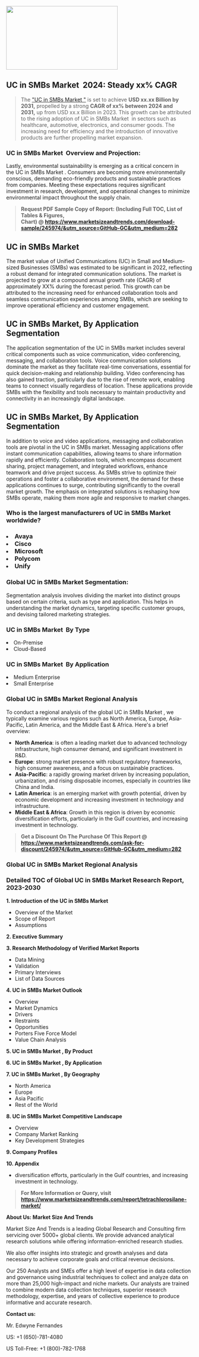 <p><img class="alignnone size-medium wp-image-20088" src="https://ffe5etoiles.com/wp-content/uploads/2024/12/MST1-300x171.png" alt="" width="300" height="171" /></p><h2 id="ember46" class="ember-view reader-text-block__heading-2">UC in SMBs Market &nbsp;2024: Steady&nbsp;xx% CAGR</h2><blockquote id="ember47" class="ember-view reader-text-block__blockquote">The&nbsp;<a class="app-aware-link " href="https://www.marketsizeandtrends.com/download-sample/245974/&utm_source=GitHub-GC&utm_medium=282" target="_blank" data-test-app-aware-link="">"UC in SMBs Market "</a>&nbsp;is set to achieve&nbsp;<strong>USD&nbsp;xx.xx&nbsp;Billion by 2031,</strong>&nbsp;propelled by a strong&nbsp;<strong>CAGR of&nbsp;xx% between 2024 and 2031,</strong>&nbsp;up from USD xx.x Billion in 2023. This growth can be attributed to the rising adoption of&nbsp;UC in SMBs Market &nbsp;in sectors such as healthcare, automotive, electronics, and consumer goods. The increasing need for efficiency and the introduction of innovative products are further propelling market expansion.</blockquote><h3 id="ember48" class="ember-view reader-text-block__heading-3">UC in SMBs Market &nbsp;Overview and Projection:</h3><p id="ember49" class="ember-view reader-text-block__paragraph">Lastly, environmental sustainability is emerging as a critical concern in the&nbsp;UC in SMBs Market . Consumers are becoming more environmentally conscious, demanding eco-friendly products and sustainable practices from companies. Meeting these expectations requires significant investment in research, development, and operational changes to minimize environmental impact throughout the supply chain.</p><blockquote id="ember50" class="ember-view reader-text-block__blockquote"><strong>Request PDF Sample Copy of Report: (Including Full TOC, List of Tables &amp; Figures, Chart)&nbsp;@&nbsp;<strong><a href="https://www.marketsizeandtrends.com/download-sample/245974/&utm_source=GitHub-GC&utm_medium=282" target="_blank">https://www.marketsizeandtrends.com/download-sample/245974/&utm_source=GitHub-GC&utm_medium=282</a></strong></strong></blockquote><h3 class=""> <h2>UC in SMBs Market</h2><p>The market value of Unified Communications (UC) in Small and Medium-sized Businesses (SMBs) was estimated to be significant in 2022, reflecting a robust demand for integrated communication solutions. The market is projected to grow at a compound annual growth rate (CAGR) of approximately XX% during the forecast period. This growth can be attributed to the increasing need for enhanced collaboration tools and seamless communication experiences among SMBs, which are seeking to improve operational efficiency and customer engagement.</p><h2>UC in SMBs Market, By Application Segmentation</h2><p>The application segmentation of the UC in SMBs market includes several critical components such as voice communication, video conferencing, messaging, and collaboration tools. Voice communication solutions dominate the market as they facilitate real-time conversations, essential for quick decision-making and relationship building. Video conferencing has also gained traction, particularly due to the rise of remote work, enabling teams to connect visually regardless of location. These applications provide SMBs with the flexibility and tools necessary to maintain productivity and connectivity in an increasingly digital landscape.</p><h2>UC in SMBs Market, By Application Segmentation</h2><p>In addition to voice and video applications, messaging and collaboration tools are pivotal in the UC in SMBs market. Messaging applications offer instant communication capabilities, allowing teams to share information rapidly and efficiently. Collaboration tools, which encompass document sharing, project management, and integrated workflows, enhance teamwork and drive project success. As SMBs strive to optimize their operations and foster a collaborative environment, the demand for these applications continues to surge, contributing significantly to the overall market growth. The emphasis on integrated solutions is reshaping how SMBs operate, making them more agile and responsive to market changes.</p></h3><h3 id="" class="">Who is the largest manufacturers of&nbsp;UC in SMBs Market worldwide?</h3><h3 class=""></Li><Li>Avaya</Li><Li> Cisco</Li><Li> Microsoft</Li><Li> Polycom</Li><Li> Unify</h3><h3 id="ember53" class="ember-view reader-text-block__heading-3">Global&nbsp;UC in SMBs Market Segmentation:</h3><p id="ember54" class="ember-view reader-text-block__paragraph">Segmentation analysis involves dividing the market into distinct groups based on certain criteria, such as type and application. This helps in understanding the market dynamics, targeting specific customer groups, and devising tailored marketing strategies.</p><h3 id="" class="">UC in SMBs Market &nbsp;By Type</h3><p></Li><Li>On-Premise</Li><Li> Cloud-Based</p><h3 id="" class="">UC in SMBs Market &nbsp;By Application</h3><p class=""></Li><Li>Medium Enterprise</Li><Li> Small Enterprise</p><h3 id="ember62" class="ember-view reader-text-block__heading-3">Global UC in SMBs Market Regional Analysis</h3><p id="ember63" class="ember-view reader-text-block__paragraph">To conduct a regional analysis of the global UC in SMBs Market , we typically examine various regions such as North America, Europe, Asia-Pacific, Latin America, and the Middle East &amp; Africa. Here's a brief overview:</p><ul><li><strong>North America</strong>: is often a leading market due to advanced technology infrastructure, high consumer demand, and significant investment in R&amp;D.</li><li><strong>Europe</strong>: strong market presence with robust regulatory frameworks, high consumer awareness, and a focus on sustainable practices.</li><li><strong>Asia-Pacific</strong>: a rapidly growing market driven by increasing population, urbanization, and rising disposable incomes, especially in countries like China and India.</li><li><strong>Latin America</strong>: is an emerging market with growth potential, driven by economic development and increasing investment in technology and infrastructure.</li><li><strong>Middle East &amp; Africa</strong>: Growth in this region is driven by economic diversification efforts, particularly in the Gulf countries, and increasing investment in technology.</li></ul><blockquote id="ember61" class="ember-view reader-text-block__blockquote"><strong>Get a Discount On The Purchase Of This Report @ <strong><a href="https://html-cleaner.com/" target="">https://www.marketsizeandtrends.com/ask-for-discount/245974/&utm_source=GitHub-GC&utm_medium=282</a></strong></strong></blockquote><h3 id="ember62" class="ember-view reader-text-block__heading-3">Global UC in SMBs Market Regional Analysis</h3><h3 id="" class="">Detailed TOC of Global UC in SMBs Market Research Report, 2023-2030</h3><p id="" class=""><strong>1. Introduction of the UC in SMBs Market </strong></p><ul><li>Overview of the Market</li><li>Scope of Report</li><li>Assumptions</li></ul><p id="" class=""><strong>2. Executive Summary</strong></p><p id="" class=""><strong>3. Research Methodology of Verified Market Reports</strong></p><ul><li>Data Mining</li><li>Validation</li><li>Primary Interviews</li><li>List of Data Sources</li></ul><p id="" class=""><strong>4. UC in SMBs Market Outlook</strong></p><ul><li>Overview</li><li>Market Dynamics</li><li>Drivers</li><li>Restraints</li><li>Opportunities</li><li>Porters Five Force Model</li><li>Value Chain Analysis</li></ul><p id="" class=""><strong>5. UC in SMBs Market , By Product</strong></p><p id="" class=""><strong>6. UC in SMBs Market , By Application</strong></p><p id="" class=""><strong>7. UC in SMBs Market , By Geography</strong></p><ul><li>North America</li><li>Europe</li><li>Asia Pacific</li><li>Rest of the World</li></ul><p id="" class=""><strong>8. UC in SMBs Market Competitive Landscape</strong></p><ul><li>Overview</li><li>Company Market Ranking</li><li>Key Development Strategies</li></ul><p id="" class=""><strong>9. Company Profiles</strong></p><p id="" class=""><strong>10. Appendix</strong></p><ul><li>diversification efforts, particularly in the Gulf countries, and increasing investment in technology.</li></ul><blockquote id="ember65" class="ember-view reader-text-block__blockquote"><strong>For More Information or Query, visit <strong><strong><a href="https://html-cleaner.com/" target="">https://www.marketsizeandtrends.com/report/tetrachlorosilane-market/</a></strong></strong></strong></blockquote><p id="" class=""><strong>About Us: Market Size And Trends</strong></p><p id="" class="">Market Size And Trends is a leading Global Research and Consulting firm servicing over 5000+ global clients. We provide advanced analytical research solutions while offering information-enriched research studies.</p><p id="" class="">We also offer insights into strategic and growth analyses and data necessary to achieve corporate goals and critical revenue decisions.</p><p id="" class="">Our 250 Analysts and SMEs offer a high level of expertise in data collection and governance using industrial techniques to collect and analyze data on more than 25,000 high-impact and niche markets. Our analysts are trained to combine modern data collection techniques, superior research methodology, expertise, and years of collective experience to produce informative and accurate research.</p><p id="" class=""><strong>Contact us:</strong></p><p id="" class="">Mr. Edwyne Fernandes</p><p id="" class="">US: +1 (650)-781-4080</p><p id="" class="">US Toll-Free: +1 (800)-782-1768</p>
